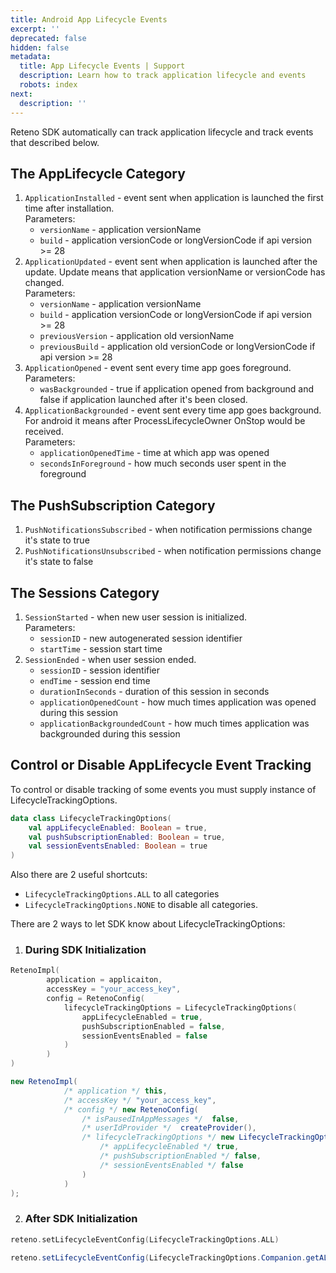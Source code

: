 ```yaml
---
title: Android App Lifecycle Events
excerpt: ''
deprecated: false
hidden: false
metadata:
  title: App Lifecycle Events | Support
  description: Learn how to track application lifecycle and events
  robots: index
next:
  description: ''
---
```

Reteno SDK automatically can track application lifecycle and track events that described below.

## The AppLifecycle Category

1. `ApplicationInstalled` - event sent when application is launched the first time after installation.  
   Parameters:
   - `versionName` - application versionName
   - `build` - application versionCode or longVersionCode if api version >= 28
2. `ApplicationUpdated` - event sent when application is launched after the update. Update means that application versionName or versionCode has changed.  
   Parameters:
   - `versionName` - application versionName
   - `build` - application versionCode or longVersionCode if api version >= 28
   - `previousVersion` - application old versionName
   - `previousBuild` - application old versionCode or longVersionCode if api version >= 28
3. `ApplicationOpened` - event sent every time app goes foreground.  
   Parameters:
   - `wasBackgrounded` - true if application opened from background and false if application launched after it's been closed.
4. `ApplicationBackgrounded` - event sent every time app goes background. For android it means after ProcessLifecycleOwner OnStop would be received.  
   Parameters:
   - `applicationOpenedTime` - time at which app was opened
   - `secondsInForeground` - how much seconds user spent in the foreground

## The PushSubscription Category

1. `PushNotificationsSubscribed` - when notification permissions change it's state to true
2. `PushNotificationsUnsubscribed` - when notification permissions change it's state to false

## The Sessions Category

1. `SessionStarted` - when new user session is initialized.  
   Parameters:
   - `sessionID` - new autogenerated session identifier
   - `startTime` - session start time
2. `SessionEnded` - when user session ended.
   - `sessionID` - session identifier
   - `endTime` - session end time
   - `durationInSeconds` - duration of this session in seconds
   - `applicationOpenedCount` - how much times application was opened during this session
   - `applicationBackgroundedCount` - how much times application was backgrounded during this session

## Control or Disable  AppLifecycle Event Tracking

To control or disable tracking of some events you must supply instance of LifecycleTrackingOptions.

```kotlin
data class LifecycleTrackingOptions(
    val appLifecycleEnabled: Boolean = true,
    val pushSubscriptionEnabled: Boolean = true,
    val sessionEventsEnabled: Boolean = true
)
```

Also there are 2 useful shortcuts:

- `LifecycleTrackingOptions.ALL` to all categories
- `LifecycleTrackingOptions.NONE` to disable all categories.

There are 2 ways to let SDK know about LifecycleTrackingOptions:

1. ### During SDK Initialization

```kotlin
RetenoImpl(
        application = applicaiton,
        accessKey = "your_access_key",
        config = RetenoConfig(
            lifecycleTrackingOptions = LifecycleTrackingOptions(
                appLifecycleEnabled = true,
                pushSubscriptionEnabled = false,
                sessionEventsEnabled = false
            )
        )
)

```
```java
new RetenoImpl(
            /* application */ this,
            /* accessKey */ "your_access_key",
            /* config */ new RetenoConfig(
                /* isPausedInAppMessages */  false,
                /* userIdProvider */  createProvider(),
                /* lifecycleTrackingOptions */ new LifecycleTrackingOptions(
                    /* appLifecycleEnabled */ true,
                    /* pushSubscriptionEnabled */ false,
                    /* sessionEventsEnabled */ false
                )
            )
);

```

2. ### After SDK Initialization

```kotlin
reteno.setLifecycleEventConfig(LifecycleTrackingOptions.ALL)

```
```java
reteno.setLifecycleEventConfig(LifecycleTrackingOptions.Companion.getALL());
```